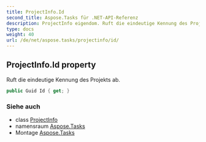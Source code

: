 ```yaml
---
title: ProjectInfo.Id
second_title: Aspose.Tasks für .NET-API-Referenz
description: ProjectInfo eigendom. Ruft die eindeutige Kennung des Projekts ab.
type: docs
weight: 40
url: /de/net/aspose.tasks/projectinfo/id/
---
```

## ProjectInfo.Id property

Ruft die eindeutige Kennung des Projekts ab.

```csharp
public Guid Id { get; }
```

### Siehe auch

* class [ProjectInfo](../)
* namensraum [Aspose.Tasks](../../projectinfo/)
* Montage [Aspose.Tasks](../../../)



